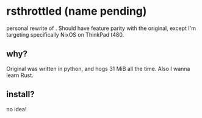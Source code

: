 # rsthrottled (name pending)

personal rewrite of [](https://github.com/erpalma/throttled).
Should have feature parity with the original, except I'm targeting specifically NixOS on ThinkPad t480.

## why?

Original was written in python, and hogs 31 MiB all the time. Also I wanna learn Rust.

## install?

no idea!
